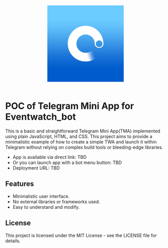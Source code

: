 <p align="center">
  <br>
  <img width="240" src="./assets/eventwatch-logo.jpeg" alt="Eventwatch bot logo">
  <br>
  <br>
</p>

# POC of Telegram Mini App for Eventwatch_bot
This is a basic and straightforward Telegram Mini App(TMA) implemented using plain JavaScript, HTML, and CSS. This project aims to provide a minimalistic example of how to create a simple TWA and launch it within Telegram without relying on complex build tools or bleeding-edge libraries.

- App is available via direct link: TBD
- Or you can launch app with a bot menu button: TBD
- Deployment URL: TBD

## Features
- Minimalistic user interface.
- No external libraries or frameworks used.
- Easy to understand and modify.

## License
This project is licensed under the MIT License - see the LICENSE file for details.
